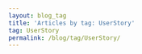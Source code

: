 ```yaml
---
layout: blog_tag
title: 'Articles by tag: UserStory'
tag: UserStory
permalink: /blog/tag/UserStory/
---
```

